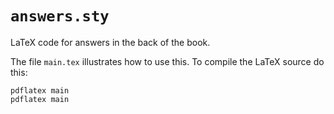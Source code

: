 # `answers.sty`
LaTeX code for answers in the back of the book.

The file `main.tex` illustrates how to use this. To compile the 
LaTeX source do this:
```
pdflatex main
pdflatex main
```
